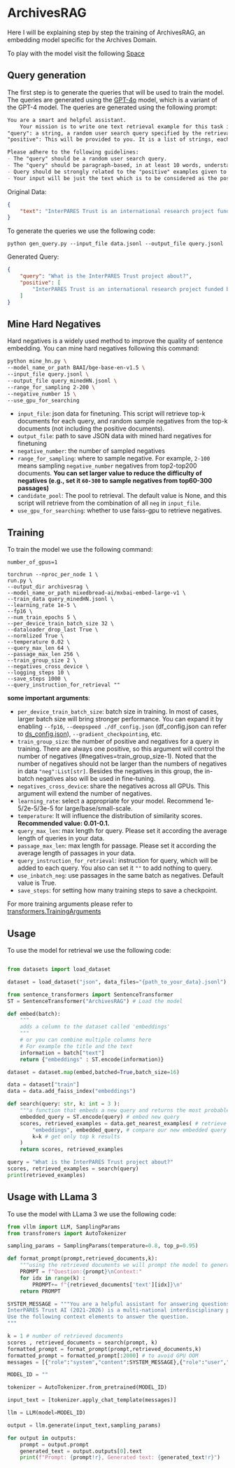 # ArchivesRAG

Here I will be explaining step by step the training of ArchivesRAG, an embedding model specific for the Archives Domain.

To play with the model visit the following [Space](https://huggingface.co/spaces/gagan3012/ArchiveRAG)

## Query generation

The first step is to generate the queries that will be used to train the model. The queries are generated using the [GPT-4o](https://chatgpt.com/?model=gpt-4o) model, which is a variant of the GPT-4 model. The queries are generated using the following prompt:

```markdown
You are a smart and helpful assistant.
    Your mission is to write one text retrieval example for this task in JSON format. The JSON object must contain the following keys:
"query": a string, a random user search query specified by the retrieval task.
"positive": This will be provided to you. It is a list of strings, each representing a positive example of a document that should be retrieved by the search query.

Please adhere to the following guidelines:
- The "query" should be a random user search query.
- The "query" should be paragraph-based, in at least 10 words, understandable with some effort or ambiguity, and diverse in topic.
- Query should be strongly related to the "positive" examples given to you.
- Your input will be just the text which is to be considered as the positive examples.
```

Original Data: 
```json
{
    "text": "InterPARES Trust is an international research project funded by the Social Sciences and Humanities Research Council of Canada. The project is designed to investigate issues concerning digital records and data entrusted to the Internet. The project is a collaborative effort of researchers from many countries and disciplines. The project is designed to investigate issues concerning digital records and data entrusted to the Internet. The project is a collaborative effort of researchers from many countries and disciplines."
}
```

To generate the queries we use the following code:

```shell
python gen_query.py --input_file data.jsonl --output_file query.jsonl
```

Generated Query:
```json
{
    "query": "What is the InterPARES Trust project about?",
    "positive": [
        "InterPARES Trust is an international research project funded by the Social Sciences and Humanities Research Council of Canada."
    ]
}
```

## Mine Hard Negatives

Hard negatives is a widely used method to improve the quality of sentence embedding.
You can mine hard negatives following this command:

```bash
python mine_hn.py \
--model_name_or_path BAAI/bge-base-en-v1.5 \
--input_file query.jsonl \
--output_file query_minedHN.jsonl \
--range_for_sampling 2-200 \
--negative_number 15 \
--use_gpu_for_searching 
```

- `input_file`: json data for finetuning. This script will retrieve top-k documents for each query,
and random sample negatives from the top-k documents (not including the positive documents).
- `output_file`: path to save JSON data with mined hard negatives for finetuning
- `negative_number`: the number of sampled negatives
- `range_for_sampling`: where to sample negative. For example, `2-100` means sampling `negative_number` negatives from top2-top200 documents. **You can set larger value to reduce the difficulty of negatives (e.g., set it `60-300` to sample negatives from top60-300 passages)**
- `candidate_pool`: The pool to retrieval. The default value is None, and this script will retrieve from the combination of all `neg` in `input_file`.
- `use_gpu_for_searching`: whether to use faiss-gpu to retrieve negatives.


## Training

To train the model we use the following command:

```
number_of_gpus=1

torchrun --nproc_per_node 1 \
run.py \
--output_dir archivesrag \
--model_name_or_path mixedbread-ai/mxbai-embed-large-v1 \
--train_data query_minedHN.jsonl \
--learning_rate 1e-5 \
--fp16 \
--num_train_epochs 5 \
--per_device_train_batch_size 32 \
--dataloader_drop_last True \
--normlized True \
--temperature 0.02 \
--query_max_len 64 \
--passage_max_len 256 \
--train_group_size 2 \
--negatives_cross_device \
--logging_steps 10 \
--save_steps 1000 \
--query_instruction_for_retrieval "" 
```

**some important arguments**:

- `per_device_train_batch_size`: batch size in training. In most of cases, larger batch size will bring stronger performance. You can expand it by enabling `--fp16`, `--deepspeed ./df_config.json` (df_config.json can refer to [ds_config.json](./ds_config.json)), `--gradient_checkpointing`, etc.
- `train_group_size`: the number of positive and negatives for a query in training.
There are always one positive, so this argument will control the number of negatives (#negatives=train_group_size-1).
Noted that the number of negatives should not be larger than the numbers of negatives in data `"neg":List[str]`.
Besides the negatives in this group, the in-batch negatives also will be used in fine-tuning.
- `negatives_cross_device`: share the negatives across all GPUs. This argument will extend the number of negatives.
- `learning_rate`: select a appropriate for your model. Recommend 1e-5/2e-5/3e-5 for large/base/small-scale.
- `temperature`: It will influence the distribution of similarity scores. **Recommended value: 0.01-0.1.**
- `query_max_len`: max length for query. Please set it according the average length of queries in your data.
- `passage_max_len`: max length for passage. Please set it according the average length of passages in your data.
- `query_instruction_for_retrieval`: instruction for query, which will be added to each query. You also can set it `""` to add nothing to query.
- `use_inbatch_neg`: use passages in the same batch as negatives. Default value is True.
- `save_steps`: for setting how many training steps to save a checkpoint.

For more training arguments please refer to [transformers.TrainingArguments](https://huggingface.co/docs/transformers/main_classes/trainer#transformers.TrainingArguments)


## Usage

To use the model for retrieval we use the following code:

```python

from datasets import load_dataset

dataset = load_dataset("json", data_files="{path_to_your_data}.jsonl") # Load your data here

from sentence_transformers import SentenceTransformer
ST = SentenceTransformer("ArchivesRAG") # Load the model

def embed(batch):
    """
    adds a column to the dataset called 'embeddings'
    """
    # or you can combine multiple columns here
    # For example the title and the text
    information = batch["text"]
    return {"embeddings" : ST.encode(information)}

dataset = dataset.map(embed,batched=True,batch_size=16)

data = dataset["train"]
data = data.add_faiss_index("embeddings")

def search(query: str, k: int = 3 ):
    """a function that embeds a new query and returns the most probable results"""
    embedded_query = ST.encode(query) # embed new query
    scores, retrieved_examples = data.get_nearest_examples( # retrieve results
        "embeddings", embedded_query, # compare our new embedded query with the dataset embeddings
        k=k # get only top k results
    )
    return scores, retrieved_examples

query = "What is the InterPARES Trust project about?"
scores, retrieved_examples = search(query)
print(retrieved_examples)

```

## Usage with LLama 3

To use the model with LLama 3 we use the following code:

```python
from vllm import LLM, SamplingParams
from transfromers import AutoTokenizer

sampling_params = SamplingParams(temperature=0.8, top_p=0.95)

def format_prompt(prompt,retrieved_documents,k):
    """using the retrieved documents we will prompt the model to generate our responses"""
    PROMPT = f"Question:{prompt}\nContext:"
    for idx in range(k) :
        PROMPT+= f"{retrieved_documents['text'][idx]}\n"
    return PROMPT

SYSTEM_MESSAGE = """You are a helpful assistant for answering questions. Your primary focus is to assist in studies relating to Interpares Itrust AI.
InterPARES Trust AI (2021-2026) is a multi-national interdisciplinary project aiming to design, develop, and leverage Artificial Intelligence to support the ongoing availability and accessibility of trustworthy public records by forming a sustainable, ongoing partnership producing original research, training students and other highly qualified personnel (HQP), and generating a virtuous circle between academia, archival institutions, government records professionals, and industry, a feedback loop reinforcing the knowledge and capabilities of each party.
Use the following context elements to answer the question.
"""

k = 1 # number of retrieved documents
scores , retrieved_documents = search(prompt, k)
formatted_prompt = format_prompt(prompt,retrieved_documents,k)
formatted_prompt = formatted_prompt[:2000] # to avoid GPU OOM
messages = [{"role":"system","content":SYSTEM_MESSAGE},{"role":"user","content":formatted_prompt}]

MODEL_ID = ""

tokenizer = AutoTokenizer.from_pretrained(MODEL_ID)

input_text = [tokenizer.apply_chat_template(messages)]

llm = LLM(model=MODEL_ID)

output = llm.generate(input_text,sampling_params)

for output in outputs:
    prompt = output.prompt
    generated_text = output.outputs[0].text
    print(f"Prompt: {prompt!r}, Generated text: {generated_text!r}")

```